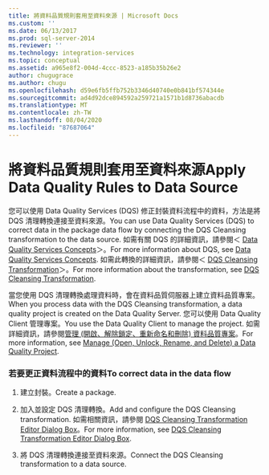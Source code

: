 ```yaml
---
title: 將資料品質規則套用至資料來源 | Microsoft Docs
ms.custom: ''
ms.date: 06/13/2017
ms.prod: sql-server-2014
ms.reviewer: ''
ms.technology: integration-services
ms.topic: conceptual
ms.assetid: a965e8f2-004d-4ccc-8523-a185b35b26e2
author: chugugrace
ms.author: chugu
ms.openlocfilehash: d59e6fb5ffb752b3346d40740e0b841bf574344e
ms.sourcegitcommit: ad4d92dce894592a259721a1571b1d8736abacdb
ms.translationtype: MT
ms.contentlocale: zh-TW
ms.lasthandoff: 08/04/2020
ms.locfileid: "87687064"
---
```

# <a name="apply-data-quality-rules-to-data-source"></a><span data-ttu-id="c1989-102">將資料品質規則套用至資料來源</span><span class="sxs-lookup"><span data-stu-id="c1989-102">Apply Data Quality Rules to Data Source</span></span>
  <span data-ttu-id="c1989-103">您可以使用 Data Quality Services (DQS) 修正封裝資料流程中的資料，方法是將 DQS 清理轉換連接至資料來源。</span><span class="sxs-lookup"><span data-stu-id="c1989-103">You can use Data Quality Services (DQS) to correct data in the package data flow by connecting the DQS Cleansing transformation to the data source.</span></span> <span data-ttu-id="c1989-104">如需有關 DQS 的詳細資訊，請參閱＜ [Data Quality Services Concepts](../../../data-quality-services/data-quality-services-concepts.md)＞。</span><span class="sxs-lookup"><span data-stu-id="c1989-104">For more information about DQS, see [Data Quality Services Concepts](../../../data-quality-services/data-quality-services-concepts.md).</span></span> <span data-ttu-id="c1989-105">如需此轉換的詳細資訊，請參閱＜ [DQS Cleansing Transformation](dqs-cleansing-transformation.md)＞。</span><span class="sxs-lookup"><span data-stu-id="c1989-105">For more information about the transformation, see [DQS Cleansing Transformation](dqs-cleansing-transformation.md).</span></span>  
  
 <span data-ttu-id="c1989-106">當您使用 DQS 清理轉換處理資料時，會在資料品質伺服器上建立資料品質專案。</span><span class="sxs-lookup"><span data-stu-id="c1989-106">When you process data with the DQS Cleansing transformation, a data quality project is created on the Data Quality Server.</span></span> <span data-ttu-id="c1989-107">您可以使用 Data Quality Client 管理專案。</span><span class="sxs-lookup"><span data-stu-id="c1989-107">You use the Data Quality Client to manage the project.</span></span> <span data-ttu-id="c1989-108">如需詳細資訊，請參閱[管理 &#40;開啟、解除鎖定、重新命名和刪除&#41; 資料品質專案](../../../data-quality-services/manage-open-unlock-rename-and-delete-a-data-quality-project.md)。</span><span class="sxs-lookup"><span data-stu-id="c1989-108">For more information, see [Manage &#40;Open, Unlock, Rename, and Delete&#41; a Data Quality Project](../../../data-quality-services/manage-open-unlock-rename-and-delete-a-data-quality-project.md).</span></span>  
  
### <a name="to-correct-data-in-the-data-flow"></a><span data-ttu-id="c1989-109">若要更正資料流程中的資料</span><span class="sxs-lookup"><span data-stu-id="c1989-109">To correct data in the data flow</span></span>  
  
1.  <span data-ttu-id="c1989-110">建立封裝。</span><span class="sxs-lookup"><span data-stu-id="c1989-110">Create a package.</span></span>  
  
2.  <span data-ttu-id="c1989-111">加入並設定 DQS 清理轉換。</span><span class="sxs-lookup"><span data-stu-id="c1989-111">Add and configure the DQS Cleansing transformation.</span></span> <span data-ttu-id="c1989-112">如需相關資訊，請參閱 [DQS Cleansing Transformation Editor Dialog Box](../../dqs-cleansing-transformation-editor-dialog-box.md)。</span><span class="sxs-lookup"><span data-stu-id="c1989-112">For more information, see [DQS Cleansing Transformation Editor Dialog Box](../../dqs-cleansing-transformation-editor-dialog-box.md).</span></span>  
  
3.  <span data-ttu-id="c1989-113">將 DQS 清理轉換連接至資料來源。</span><span class="sxs-lookup"><span data-stu-id="c1989-113">Connect the DQS Cleansing transformation to a data source.</span></span>  
  
  
